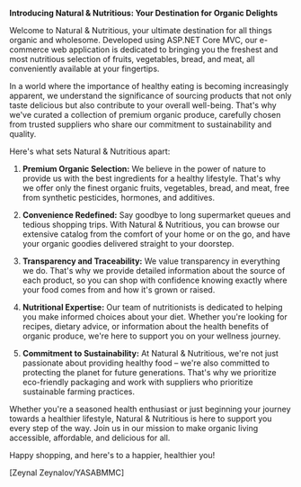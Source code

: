 **Introducing Natural & Nutritious: Your Destination for Organic Delights**

Welcome to Natural & Nutritious, your ultimate destination for all things organic and wholesome. Developed using ASP.NET Core MVC, our e-commerce web application is dedicated to bringing you the freshest and most nutritious selection of fruits, vegetables, bread, and meat, all conveniently available at your fingertips.

In a world where the importance of healthy eating is becoming increasingly apparent, we understand the significance of sourcing products that not only taste delicious but also contribute to your overall well-being. That's why we've curated a collection of premium organic produce, carefully chosen from trusted suppliers who share our commitment to sustainability and quality.

Here's what sets Natural & Nutritious apart:

1. **Premium Organic Selection:** We believe in the power of nature to provide us with the best ingredients for a healthy lifestyle. That's why we offer only the finest organic fruits, vegetables, bread, and meat, free from synthetic pesticides, hormones, and additives.

2. **Convenience Redefined:** Say goodbye to long supermarket queues and tedious shopping trips. With Natural & Nutritious, you can browse our extensive catalog from the comfort of your home or on the go, and have your organic goodies delivered straight to your doorstep.

3. **Transparency and Traceability:** We value transparency in everything we do. That's why we provide detailed information about the source of each product, so you can shop with confidence knowing exactly where your food comes from and how it's grown or raised.

4. **Nutritional Expertise:** Our team of nutritionists is dedicated to helping you make informed choices about your diet. Whether you're looking for recipes, dietary advice, or information about the health benefits of organic produce, we're here to support you on your wellness journey.

5. **Commitment to Sustainability:** At Natural & Nutritious, we're not just passionate about providing healthy food – we're also committed to protecting the planet for future generations. That's why we prioritize eco-friendly packaging and work with suppliers who prioritize sustainable farming practices.

Whether you're a seasoned health enthusiast or just beginning your journey towards a healthier lifestyle, Natural & Nutritious is here to support you every step of the way. Join us in our mission to make organic living accessible, affordable, and delicious for all.

Happy shopping, and here's to a happier, healthier you!

[Zeynal Zeynalov/YASABMMC]
